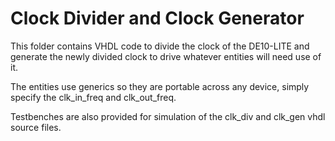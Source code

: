 # Clock Divider and Clock Generator

This folder contains VHDL code to divide the clock of the DE10-LITE and generate the newly divided clock to drive whatever entities will need use of it.

The entities use generics so they are portable across any device, simply specify the clk_in_freq and clk_out_freq.

Testbenches are also provided for simulation of the clk_div and clk_gen vhdl source files.
